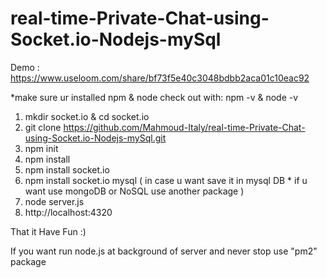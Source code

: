 # real-time-Private-Chat-using-Socket.io-Nodejs-mySql 

Demo : https://www.useloom.com/share/bf73f5e40c3048bdbb2aca01c10eac92 

*make sure ur installed npm & node
check out with: npm -v  & node -v 
 
1. mkdir socket.io & cd socket.io
2. git clone https://github.com/Mahmoud-Italy/real-time-Private-Chat-using-Socket.io-Nodejs-mySql.git
3. npm init   
4. npm install   
5. npm install socket.io 
6. npm install socket.io mysql  ( in case u want save it in mysql DB * if u want use mongoDB or NoSQL use another package )  
7. node server.js 
8. http://localhost:4320 

That it Have Fun :)
 
If you want run node.js at background of server and never stop use "pm2" package  
 
